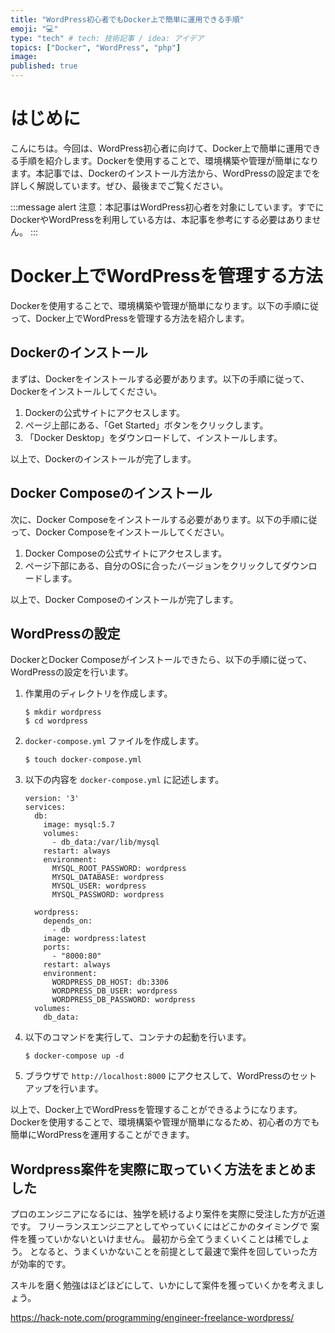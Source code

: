 ```yaml
---
title: "WordPress初心者でもDocker上で簡単に運用できる手順"
emoji: "💻"
type: "tech" # tech: 技術記事 / idea: アイデア
topics: ["Docker", "WordPress", "php"]
image: 
published: true
---
```


# はじめに

こんにちは。今回は、WordPress初心者に向けて、Docker上で簡単に運用できる手順を紹介します。Dockerを使用することで、環境構築や管理が簡単になります。本記事では、Dockerのインストール方法から、WordPressの設定までを詳しく解説しています。ぜひ、最後までご覧ください。

:::message alert
注意：本記事はWordPress初心者を対象にしています。すでにDockerやWordPressを利用している方は、本記事を参考にする必要はありません。
:::

# Docker上でWordPressを管理する方法

Dockerを使用することで、環境構築や管理が簡単になります。以下の手順に従って、Docker上でWordPressを管理する方法を紹介します。

## Dockerのインストール

まずは、Dockerをインストールする必要があります。以下の手順に従って、Dockerをインストールしてください。

1. Dockerの公式サイトにアクセスします。
2. ページ上部にある、「Get Started」ボタンをクリックします。
3. 「Docker Desktop」をダウンロードして、インストールします。

以上で、Dockerのインストールが完了します。

## Docker Composeのインストール

次に、Docker Composeをインストールする必要があります。以下の手順に従って、Docker Composeをインストールしてください。

1. Docker Composeの公式サイトにアクセスします。
2. ページ下部にある、自分のOSに合ったバージョンをクリックしてダウンロードします。

以上で、Docker Composeのインストールが完了します。

## WordPressの設定

DockerとDocker Composeがインストールできたら、以下の手順に従って、WordPressの設定を行います。

1. 作業用のディレクトリを作成します。
   ```
   $ mkdir wordpress
   $ cd wordpress
   ```

2. `docker-compose.yml` ファイルを作成します。
   ```
   $ touch docker-compose.yml
   ```

3. 以下の内容を `docker-compose.yml` に記述します。
   ```
   version: '3'
   services:
     db:
       image: mysql:5.7
       volumes:
         - db_data:/var/lib/mysql
       restart: always
       environment:
         MYSQL_ROOT_PASSWORD: wordpress
         MYSQL_DATABASE: wordpress
         MYSQL_USER: wordpress
         MYSQL_PASSWORD: wordpress

     wordpress:
       depends_on:
         - db
       image: wordpress:latest
       ports:
         - "8000:80"
       restart: always
       environment:
         WORDPRESS_DB_HOST: db:3306
         WORDPRESS_DB_USER: wordpress
         WORDPRESS_DB_PASSWORD: wordpress
     volumes:
       db_data:
   ```

4. 以下のコマンドを実行して、コンテナの起動を行います。
   ```
   $ docker-compose up -d
   ```

5. ブラウザで `http://localhost:8000` にアクセスして、WordPressのセットアップを行います。

以上で、Docker上でWordPressを管理することができるようになります。Dockerを使用することで、環境構築や管理が簡単になるため、初心者の方でも簡単にWordPressを運用することができます。

## Wordpress案件を実際に取っていく方法をまとめました
プロのエンジニアになるには、独学を続けるより案件を実際に受注した方が近道です。
フリーランスエンジニアとしてやっていくにはどこかのタイミングで
案件を獲っていかないといけません。
最初から全てうまくいくことは稀でしょう。
となると、うまくいかないことを前提として最速で案件を回していった方が効率的です。

スキルを磨く勉強はほどほどにして、いかにして案件を獲っていくかを考えましょう。

https://hack-note.com/programming/engineer-freelance-wordpress/

